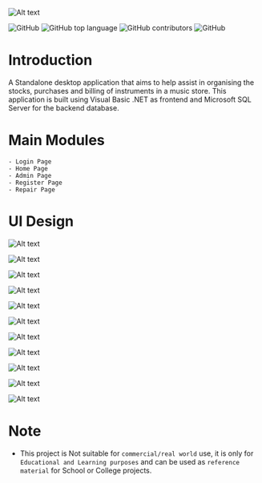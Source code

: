 ![Alt text](img/Cover%20page.png)


 ![GitHub](https://img.shields.io/github/license/Jeffin03/RJ-Music-Store?style=for-the-badge)   ![GitHub top language](https://img.shields.io/github/languages/top/Jeffin03/RJ-Music-Store?style=for-the-badge)  ![GitHub contributors](https://img.shields.io/github/contributors/Jeffin03/RJ-Music-Store?style=for-the-badge) 
 ![GitHub](https://img.shields.io/badge/COLLABORATORS-Jeffin03%20%26%20prakruthi%20rinku-teal?style=for-the-badge )
 
 
# **Introduction**
A Standalone desktop application that aims to help assist in organising the stocks, purchases and billing of instruments in a music store. This application is built using Visual Basic .NET as frontend and Microsoft SQL Server for the backend database.


# **Main Modules**
    - Login Page
    - Home Page
    - Admin Page
    - Register Page
    - Repair Page

# **UI Design**

![Alt text](img/1.png)

![Alt text](img/Picture2.png)

![Alt text](img/Picture3.png)

![Alt text](img/Picture4.png)

![Alt text](img/Picture5.png)

![Alt text](img/Picture6.png)

![Alt text](img/Picture7.png)

![Alt text](img/Picture8.png)

![Alt text](img/Picture9.png)

![Alt text](img/pic10.png)

![Alt text](img/Screenshot%202023-05-09%20012025.png)

# **Note**

*  This project is Not suitable for `commercial/real world` use, it is only for `Educational and Learning purposes` and can be used as `reference material` for School or College projects.